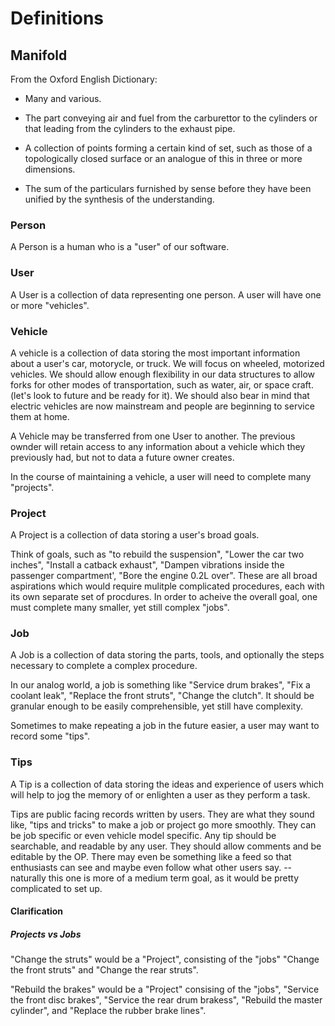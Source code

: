 # Definitions

## Manifold
From the Oxford English Dictionary:
- Many and various.

- The part conveying air and fuel from the carburettor to the cylinders
or that leading from the cylinders to the exhaust pipe.

- A collection of points forming a certain kind of set, such as those of a
  topologically closed surface or an analogue of this in three or more dimensions.


- The sum of the particulars furnished by sense before they have been unified
   by the synthesis of the understanding.



### Person
A Person is a human who is a "user" of our software.

### User
A User is a collection of data representing one person. A user will have one or more
"vehicles".


### Vehicle
A vehicle is a collection of data storing the most important information about a user's
car, motorycle, or truck. We will focus on wheeled, motorized vehicles. We should allow
enough flexibility in our data structures to allow forks for other modes of transportation,
such as water, air, or space craft. (let's look to future and be ready for it). We should
also bear in mind that electric vehicles are now mainstream and people are beginning to
service them at home.

A Vehicle may be transferred from one User to another. The previous ownder will retain access
to any information about a vehicle which they previously had, but not to data a future owner
creates.

In the course of maintaining a vehicle, a user will need to complete many "projects".

### Project
A Project is a collection of data storing a user's broad goals.

Think of goals, such as "to rebuild the suspension", "Lower the car two inches",
"Install a catback exhaust", "Dampen vibrations inside the passenger compartment',
"Bore the engine 0.2L over". These are all broad aspirations which would require
mulitple complicated procedures, each with its own separate set of procdures. In
order to acheive the overall goal, one must complete many smaller, yet still complex
"jobs".

### Job
A Job is a collection of data storing the parts, tools, and optionally the steps necessary
to complete a complex procedure.

In our analog world, a job is something like "Service drum brakes",  "Fix a coolant leak",
"Replace the front struts", "Change the clutch". It should be granular enough to be easily
comprehensible, yet still have complexity.

Sometimes to make repeating a job in the future easier, a user may want to record some "tips".

### Tips
A Tip is a collection of data storing the ideas and experience of users which will help to
jog the memory of or enlighten a user as they perform a task.

Tips are public facing records written by users. They are what they sound like, "tips and tricks"
to make a job or project go more smoothly. They can be job specific or even vehicle model specific.
Any tip should be searchable, and readable by any user. They should allow comments and be editable
by the OP. There may even be something like a feed so that enthusiasts can see and maybe even follow
what other users say. -- naturally this one is more of a medium term goal, as it would be pretty
complicated to set up.


#### Clarification

##### Projects vs Jobs
"Change the struts" would be a "Project", consisting of the "jobs"
"Change the front struts" and "Change the rear struts".

 "Rebuild the brakes" would be a "Project" consising of the "jobs", "Service the front disc
 brakes", "Service the rear drum brakess", "Rebuild the master cylinder", and "Replace the rubber brake lines".
